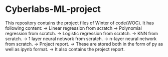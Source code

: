 # Cyberlabs-ML-project



This repository contains the project files of Winter of code(WOC).
It has following content:
-> Linear regression from scratch
-> Polynomial regression from scratch.
-> Logistic regression from scratch.
-> KNN from scratch.
-> 1 layer neural network from scratch.
-> n-layer neural network from scratch.
-> Project report.
-> These are stored both in the form of py as well as ipynb format.
-> It also contains the project report.
